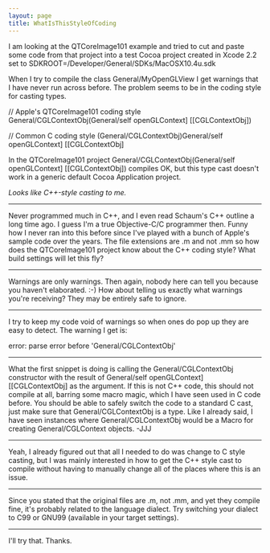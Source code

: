 ```yaml
---
layout: page
title: WhatIsThisStyleOfCoding
---
```


I am looking at the QTCoreImage101 example and tried to cut and paste some code from that project into a test Cocoa project created in Xcode 2.2 set to SDKROOT=/Developer/General/SDKs/MacOSX10.4u.sdk

When I try to compile the class General/MyOpenGLView I get warnings that I have never run across before. The problem seems to be in the coding style for casting types.

    
// Apple's QTCoreImage101 coding style
General/CGLContextObj(General/self openGLContext] [[CGLContextObj])

// Common C coding style
(General/CGLContextObj)General/self openGLContext] [[CGLContextObj]

 

In the QTCoreImage101 project     General/CGLContextObj(General/self openGLContext] [[CGLContextObj]) compiles OK, but this type cast doesn't work in a generic default Cocoa Application project.

*Looks like C++-style casting to me.*

----

Never programmed much in C++, and I even read Schaum's C++ outline a long time ago. I guess I'm a true Objective-C/C programmer then. Funny how I never ran into this before since I've played with a bunch of Apple's sample code over the years. The file extensions are     .m and not     .mm so how does the QTCoreImage101 project know about the C++ coding style? What build settings will let this fly?

----

Warnings are only warnings. Then again, nobody here can tell you because you haven't elaborated. :-) How about telling us exactly what warnings you're receiving? They may be entirely safe to ignore.

----

I try to keep my code void of warnings so when ones do pop up they are easy to detect. The warning I get is:

    
error: parse error before 'General/CGLContextObj'


----
What the first snippet is doing is calling the General/CGLContextObj constructor with the result of General/self openGLContext] [[CGLContextObj] as the argument. If this is not C++ code, this should not compile at all, barring some macro magic, which I have seen used in C code before. You should be able to safely switch the code to a standard C cast, just make sure that General/CGLContextObj is a type. Like I already said, I have seen instances where General/CGLContextObj would be a Macro for creating General/CGLContext objects. -JJJ

----

Yeah, I already figured out that all I needed to do was change to C style casting, but I was mainly interested in how to get the C++ style cast to compile without having to manually change all of the places where this is an issue.

----

Since you stated that the original files are .m, not .mm, and yet they compile fine, it's probably related to the language dialect. Try switching your dialect to C99 or GNU99 (available in your target settings).

----

I'll try that. Thanks.
